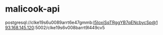 # malicook-api

postgresql://clke19s6u0089arrt6e47gmmb:I5IoxiSqTRggYB7qENcbycSp@193.168.145.120:5002/clke19s6v008barrt9l449cv5